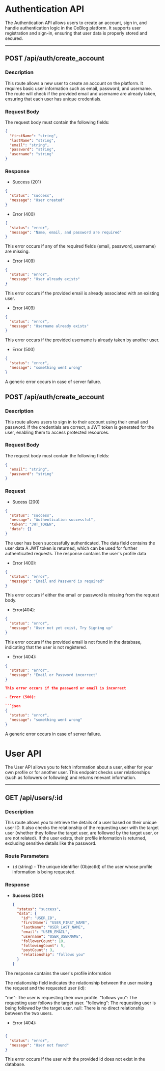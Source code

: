 # Authentication API

The Authentication API allows users to create an account, sign in, and handle authentication logic in the CoBlog platform. It supports user registration and sign-in, ensuring that user data is properly stored and secured.

---

## **POST /api/auth/create_account**

### **Description**
This route allows a new user to create an account on the platform. It requires basic user information such as email, password, and username. The route will check if the provided email and username are already taken, ensuring that each user has unique credentials.

### **Request Body**
The request body must contain the following fields:

```json
{
  "firstName": "string",
  "lastName": "string",
  "email": "string",
  "password": "string",
  "username": "string"
}
```

### **Response**

- Success (201)

```json
{
  "status": "success",
  "message": "User created"
}
```

- Error (400)

```json
{
  "status": "error",
  "message": "Name, email, and password are required"
}
```
This error occurs if any of the required fields (email, password, username) are missing.

- Error (409)

```json
{
  "status": "error",
  "message": "User already exists"
}
```
This error occurs if the provided email is already associated with an existing user.

- Error (409)

```json
{
  "status": "error",
  "message": "Username already exists"
}
```
This error occurs if the provided username is already taken by another user.

- Error (500)

```json
{
  "status": "error",
  "message": "something went wrong"
}
```
A generic error occurs in case of server failure.



## **POST /api/auth/create_account**

### **Description**

This route allows users to sign in to their account using their email and password. If the credentials are correct, a JWT token is generated for the user, enabling them to access protected resources.

### **Request Body**
The request body must contain the following fields:

```json
{
  "email": "string",
  "password": "string"
}
```

### **Request**

- Sucess (200)

```json
{
  "status": "success",
  "message": "Authentication successful",
  "token": "JWT_TOKEN",
  "data": {}
}
```
The user has been successfully authenticated.
The data field contains the user data
A JWT token is returned, which can be used for further authenticated requests.
The response contains the user's profile data 

- Error (400):

```json
{
  "status": "error",
  "message": "Email and Password is required"
}
```
This error occurs if either the email or password is missing from the request body.

- Error(404):

```json
{
  "status": "error",
  "message": "User not yet exist, Try Signing up"
}
```
This error occurs if the provided email is not found in the database, indicating that the user is not registered.

- Error (404):
```json
{
  "status": "error",
  "message": "Email or Password incorrect"
}

This error occurs if the password or email is incorrect

- Error (500):

```json
{
  "status": "error",
  "message": "something went wrong"
}
```
A generic error occurs in case of server failure.


# User API

The User API allows you to fetch information about a user, either for your own profile or for another user. This endpoint checks user relationships (such as followers or following) and returns relevant information.

---

## **GET /api/users/:id**

### **Description**
This route allows you to retrieve the details of a user based on their unique user ID. It also checks the relationship of the requesting user with the target user (whether they follow the target user, are followed by the target user, or are not related). If the user exists, their profile information is returned, excluding sensitive details like the password.

### **Route Parameters**
- `id` (string) - The unique identifier (ObjectId) of the user whose profile information is being requested.

### **Response**

- **Success (200)**:
  ```json
  {
    "status": "success",
    "data": {
      "id": "USER_ID",
      "firstName": "USER_FIRST_NAME",
      "lastName": "USER_LAST_NAME",
      "email": "USER_EMAIL",
      "username": "USER_USERNAME",
      "followerCount": 10,
      "followingCount": 5,
      "postCount": 3,
      "relationship": "follows you"
    }
  }
    ```
The response contains the user's profile information 

The relationship field indicates the relationship between the user making the request and the requested user (id):

"me": The user is requesting their own profile.
"follows you": The requesting user follows the target user.
"following": The requesting user is being followed by the target user.
null: There is no direct relationship between the two users.


- Error (404):

```json

{
  "status": "error",
  "message": "User not found"
}
```
This error occurs if the user with the provided id does not exist in the database.

